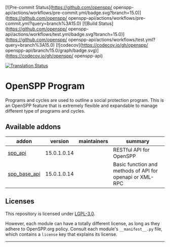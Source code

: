 
<!-- /!\ Non OCA Context : Set here the badge of your runbot / runboat instance. -->
[![Pre-commit Status](https://github.com/openspp/ openspp-api/actions/workflows/pre-commit.yml/badge.svg?branch=15.0)](https://github.com/openspp/ openspp-api/actions/workflows/pre-commit.yml?query=branch%3A15.0)
[![Build Status](https://github.com/openspp/ openspp-api/actions/workflows/test.yml/badge.svg?branch=15.0)](https://github.com/openspp/ openspp-api/actions/workflows/test.yml?query=branch%3A15.0)
[![codecov](https://codecov.io/gh/openspp/ openspp-api/branch/15.0/graph/badge.svg)](https://codecov.io/gh/openspp/ openspp-api)
<!-- /!\ Non OCA Context : Set here the badge of your translation instance. -->
[![Translation Status](https://translate.openspp.org/widgets/openspp/-/svg-badge.svg)](https://translate.openspp.org/engage/openspp/?utm_source=widget)

<!-- /!\ do not modify above this line -->

# OpenSPP Program

Programs and cycles are used to outline a social protection program. This is an OpenSPP feature that is extremely flexible and expandable to manage different type of programs and cycles.

<!-- /!\ do not modify below this line -->

<!-- prettier-ignore-start -->

[//]: # (addons)

Available addons
----------------
addon | version | maintainers | summary
--- | --- | --- | ---
[spp_api](spp_api/) | 15.0.1.0.14 |  | RESTful API for OpenSPP
[spp_base_api](spp_base_api/) | 15.0.1.0.14 |  | Basic function and methods of API for openapi or XML-RPC

[//]: # (end addons)

<!-- prettier-ignore-end -->

## Licenses

This repository is licensed under [LGPL-3.0](LICENSE).

However, each module can have a totally different license, as long as they adhere to OpenSPP.org
policy. Consult each module's `__manifest__.py` file, which contains a `license` key
that explains its license.

----
<!-- /!\ Non OCA Context : Set here the full description of your organization. -->
